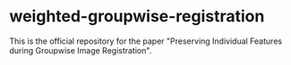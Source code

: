 # weighted-groupwise-registration
This is the official repository for the paper "Preserving Individual Features during Groupwise Image Registration".
